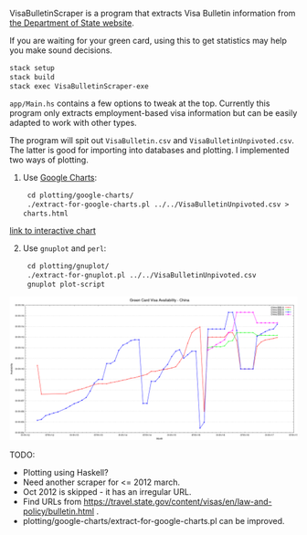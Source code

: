 VisaBulletinScraper is a program that extracts Visa Bulletin information from [the Department of State website](https://travel.state.gov/content/visas/en/law-and-policy/bulletin.html).

If you are waiting for your green card, using this to get statistics may help you make sound decisions.

    stack setup
    stack build
    stack exec VisaBulletinScraper-exe

`app/Main.hs` contains a few options to tweak at the top.  Currently this program only extracts employment-based visa information but can be easily adapted to work with other types.

The program will spit out `VisaBulletin.csv` and `VisaBulletinUnpivoted.csv`.  The latter is good for importing into databases and plotting.  I implemented two ways of plotting.

1. Use [Google Charts](https://developers.google.com/chart/):

        cd plotting/google-charts/
        ./extract-for-google-charts.pl ../../VisaBulletinUnpivoted.csv > charts.html

  [link to interactive chart](https://rawgit.com/harryxp/VisaBulletinScraper/master/plotting/google-charts/charts.html)

2. Use `gnuplot` and `perl`:

        cd plotting/gnuplot/
        ./extract-for-gnuplot.pl ../../VisaBulletinUnpivoted.csv
        gnuplot plot-script

  ![Green Card Visa Availability - China](plotting/gnuplot/VisaAvailabilityChina.png)

TODO:
- Plotting using Haskell?
- Need another scraper for <= 2012 march.
- Oct 2012 is skipped - it has an irregular URL.
- Find URLs from https://travel.state.gov/content/visas/en/law-and-policy/bulletin.html .
- plotting/google-charts/extract-for-google-charts.pl can be improved.

